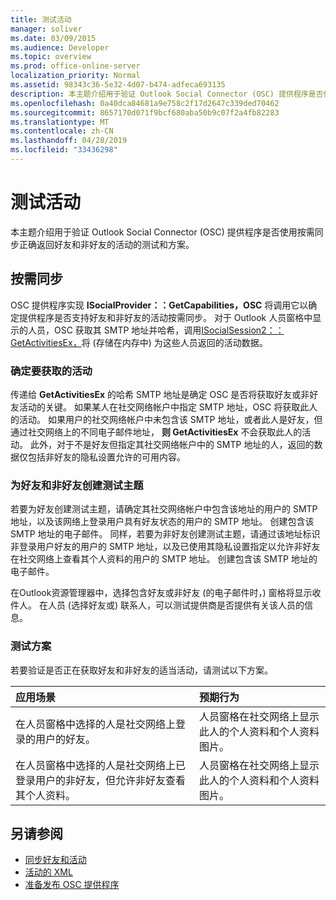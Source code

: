 ```yaml
---
title: 测试活动
manager: soliver
ms.date: 03/09/2015
ms.audience: Developer
ms.topic: overview
ms.prod: office-online-server
localization_priority: Normal
ms.assetid: 98343c36-5e32-4d07-b474-adfeca693135
description: 本主题介绍用于验证 Outlook Social Connector (OSC) 提供程序是否使用按需同步正确返回好友和非好友的活动的测试和方案。
ms.openlocfilehash: 0a40dca84681a9e758c2f17d2647c339ded70462
ms.sourcegitcommit: 8657170d071f9bcf680aba50b9c07f2a4fb82283
ms.translationtype: MT
ms.contentlocale: zh-CN
ms.lasthandoff: 04/28/2019
ms.locfileid: "33436298"
---
```

# <a name="testing-activities"></a>测试活动

本主题介绍用于验证 Outlook Social Connector (OSC) 提供程序是否使用按需同步正确返回好友和非好友的活动的测试和方案。

<a name="olosc_TestingActivities_OnDemandSync"> </a>

## <a name="on-demand-synchronization"></a>按需同步

OSC 提供程序实现 **ISocialProvider：：GetCapabilities，OSC** 将调用它以确定提供程序是否支持好友和非好友的活动按需同步。 对于 Outlook 人员窗格中显示的人员，OSC 获取其 SMTP 地址并哈希，调用[ISocialSession2：：GetActivitiesEx，](isocialsession2-getactivitiesex.md)将 (存储在内存中) 为这些人员返回的活动数据。 
  
### <a name="determining-activities-to-get"></a>确定要获取的活动

传递给 **GetActivitiesEx** 的哈希 SMTP 地址是确定 OSC 是否将获取好友或非好友活动的关键。 如果某人在社交网络帐户中指定 SMTP 地址，OSC 将获取此人的活动。 如果用户的社交网络帐户中未包含该 SMTP 地址，或者此人是好友，但通过社交网络上的不同电子邮件地址， **则 GetActivitiesEx** 不会获取此人的活动。 此外，对于不是好友但指定其社交网络帐户中的 SMTP 地址的人，返回的数据仅包括非好友的隐私设置允许的可用内容。 
  
### <a name="creating-test-subjects-for-friends-and-non-friends"></a>为好友和非好友创建测试主题

若要为好友创建测试主题，请确定其社交网络帐户中包含该地址的用户的 SMTP 地址，以及该网络上登录用户具有好友状态的用户的 SMTP 地址。 创建包含该 SMTP 地址的电子邮件。 同样，若要为非好友创建测试主题，请通过该地址标识非登录用户好友的用户的 SMTP 地址，以及已使用其隐私设置指定以允许非好友在社交网络上查看其个人资料的用户的 SMTP 地址。 创建包含该 SMTP 地址的电子邮件。 
  
在Outlook资源管理器中，选择包含好友或非好友 (的电子邮件时，) 窗格将显示收件人。 在人员 (选择好友或) 联系人，可以测试提供商是否提供有关该人员的信息。
  
### <a name="test-scenarios"></a>测试方案

若要验证是否正在获取好友和非好友的适当活动，请测试以下方案。
  
|**应用场景**|**预期行为**|
|:-----|:-----|
|在人员窗格中选择的人是社交网络上登录的用户的好友。  <br/> |人员窗格在社交网络上显示此人的个人资料和个人资料图片。  <br/> |
|在人员窗格中选择的人是社交网络上已登录用户的非好友，但允许非好友查看其个人资料。  <br/> |人员窗格在社交网络上显示此人的个人资料和个人资料图片。  <br/> |
   
## <a name="see-also"></a>另请参阅

- [同步好友和活动](synchronizing-friends-and-activities.md)  
- [活动的 XML](xml-for-activities.md)
- [准备发布 OSC 提供程序](getting-ready-to-release-an-osc-provider.md)

